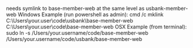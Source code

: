 needs symlink to base-member-web at the same level as usbank-member-web
Windows Example (run powershell as admin): cmd /c mklink C:\Users\your.user\code\usbank\base-member-web C:\Users\your.user\code\base-member-web
OSX Example (from terminal): sudo ln -s /Users/your.username/code/base-member-web /Users/your.username/code/usbank/base-member-web